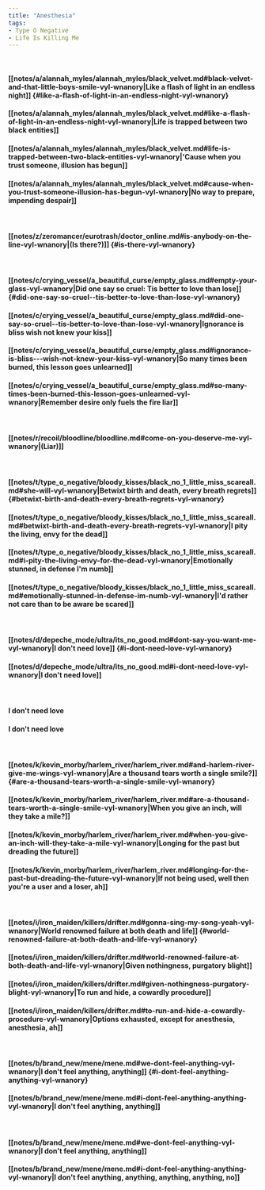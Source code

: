 ```yaml
---
title: "Anesthesia"
tags:
- Type O Negative
- Life Is Killing Me
---
```

&nbsp;
#### [[notes/a/alannah_myles/alannah_myles/black_velvet.md#black-velvet-and-that-little-boys-smile-vyl-wnanory|Like a flash of light in an endless night]] {#like-a-flash-of-light-in-an-endless-night-vyl-wnanory}
#### [[notes/a/alannah_myles/alannah_myles/black_velvet.md#like-a-flash-of-light-in-an-endless-night-vyl-wnanory|Life is trapped between two black entities]]
#### [[notes/a/alannah_myles/alannah_myles/black_velvet.md#life-is-trapped-between-two-black-entities-vyl-wnanory|'Cause when you trust someone, illusion has begun]]
#### [[notes/a/alannah_myles/alannah_myles/black_velvet.md#cause-when-you-trust-someone-illusion-has-begun-vyl-wnanory|No way to prepare, impending despair]]
&nbsp;
#### [[notes/z/zeromancer/eurotrash/doctor_online.md#is-anybody-on-the-line-vyl-wnanory|(Is there?)]] {#is-there-vyl-wnanory}
&nbsp;
#### [[notes/c/crying_vessel/a_beautiful_curse/empty_glass.md#empty-your-glass-vyl-wnanory|Did one say so cruel:  Tis better to love than lose]] {#did-one-say-so-cruel--tis-better-to-love-than-lose-vyl-wnanory}
#### [[notes/c/crying_vessel/a_beautiful_curse/empty_glass.md#did-one-say-so-cruel--tis-better-to-love-than-lose-vyl-wnanory|Ignorance is bliss   wish not knew your kiss]]
#### [[notes/c/crying_vessel/a_beautiful_curse/empty_glass.md#ignorance-is-bliss---wish-not-knew-your-kiss-vyl-wnanory|So many times been burned, this lesson goes unlearned]]
#### [[notes/c/crying_vessel/a_beautiful_curse/empty_glass.md#so-many-times-been-burned-this-lesson-goes-unlearned-vyl-wnanory|Remember desire only fuels the fire   liar]]
&nbsp;
#### [[notes/r/recoil/bloodline/bloodline.md#come-on-you-deserve-me-vyl-wnanory|(Liar)]]
&nbsp;
#### [[notes/t/type_o_negative/bloody_kisses/black_no_1_little_miss_scareall.md#she-will-vyl-wnanory|Betwixt birth and death, every breath regrets]] {#betwixt-birth-and-death-every-breath-regrets-vyl-wnanory}
#### [[notes/t/type_o_negative/bloody_kisses/black_no_1_little_miss_scareall.md#betwixt-birth-and-death-every-breath-regrets-vyl-wnanory|I pity the living, envy for the dead]]
#### [[notes/t/type_o_negative/bloody_kisses/black_no_1_little_miss_scareall.md#i-pity-the-living-envy-for-the-dead-vyl-wnanory|Emotionally stunned, in defense I'm numb]]
#### [[notes/t/type_o_negative/bloody_kisses/black_no_1_little_miss_scareall.md#emotionally-stunned-in-defense-im-numb-vyl-wnanory|I'd rather not care than to be aware   be scared]]
&nbsp;
#### [[notes/d/depeche_mode/ultra/its_no_good.md#dont-say-you-want-me-vyl-wnanory|I don't need love]] {#i-dont-need-love-vyl-wnanory}
#### [[notes/d/depeche_mode/ultra/its_no_good.md#i-dont-need-love-vyl-wnanory|I don't need love]]
&nbsp;
#### I don't need love
#### I don't need love
&nbsp;
#### [[notes/k/kevin_morby/harlem_river/harlem_river.md#and-harlem-river-give-me-wings-vyl-wnanory|Are a thousand tears worth a single smile?]] {#are-a-thousand-tears-worth-a-single-smile-vyl-wnanory}
#### [[notes/k/kevin_morby/harlem_river/harlem_river.md#are-a-thousand-tears-worth-a-single-smile-vyl-wnanory|When you give an inch, will they take a mile?]]
#### [[notes/k/kevin_morby/harlem_river/harlem_river.md#when-you-give-an-inch-will-they-take-a-mile-vyl-wnanory|Longing for the past but dreading the future]]
#### [[notes/k/kevin_morby/harlem_river/harlem_river.md#longing-for-the-past-but-dreading-the-future-vyl-wnanory|If not being used, well then you're a user and a loser, ah]]
&nbsp;
#### [[notes/i/iron_maiden/killers/drifter.md#gonna-sing-my-song-yeah-vyl-wnanory|World renowned failure at both death and life]] {#world-renowned-failure-at-both-death-and-life-vyl-wnanory}
#### [[notes/i/iron_maiden/killers/drifter.md#world-renowned-failure-at-both-death-and-life-vyl-wnanory|Given nothingness, purgatory blight]]
#### [[notes/i/iron_maiden/killers/drifter.md#given-nothingness-purgatory-blight-vyl-wnanory|To run and hide, a cowardly procedure]]
#### [[notes/i/iron_maiden/killers/drifter.md#to-run-and-hide-a-cowardly-procedure-vyl-wnanory|Options exhausted, except for anesthesia, anesthesia, ah]]
&nbsp;
#### [[notes/b/brand_new/mene/mene.md#we-dont-feel-anything-vyl-wnanory|I don't feel anything, anything]] {#i-dont-feel-anything-anything-vyl-wnanory}
#### [[notes/b/brand_new/mene/mene.md#i-dont-feel-anything-anything-vyl-wnanory|I don't feel anything, anything]]
&nbsp;
#### [[notes/b/brand_new/mene/mene.md#we-dont-feel-anything-vyl-wnanory|I don't feel anything, anything]]
#### [[notes/b/brand_new/mene/mene.md#i-dont-feel-anything-anything-vyl-wnanory|I don't feel anything, anything, anything, anything, no]]
